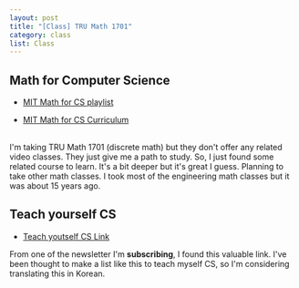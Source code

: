 ```yaml
---
layout: post
title: "[Class] TRU Math 1701"
category: class
list: Class
---
```


## Math for Computer Science

- [MIT Math for CS playlist](https://www.youtube.com/playlist?list=PLB7540DEDD482705B)

- [MIT Math for CS Curriculum](https://ocw.mit.edu/courses/electrical-engineering-and-computer-science/6-042j-mathematics-for-computer-science-fall-2010/calendar/)

<br>
I'm taking TRU Math 1701 (discrete math) but they don't offer any related video classes. They just give me a path to study. So, I just found some related course to learn. It's a bit deeper but it's great I guess. Planning to take other math classes. I took most of the engineering math classes but it was about 15 years ago.


## Teach yourself CS
- [Teach youtself CS Link](https://teachyourselfcs.com/)

From one of the newsletter I'm **subscribing**, I found this valuable link. I've been thought to make a list like this to teach myself CS, so I'm considering translating this in Korean.

